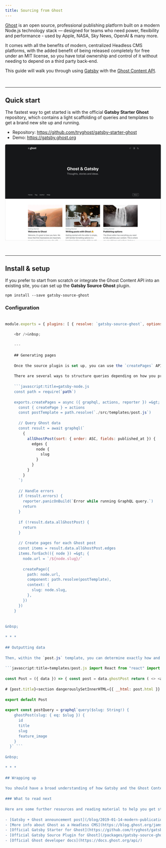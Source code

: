 ```yaml
---
title: Sourcing from Ghost
---
```


[Ghost](https://ghost.org) is an open source, professional publishing platform built on a modern Node.js technology stack — designed for teams who need power, flexibility and performance - used by Apple, NASA, Sky News, OpenAI & many more.

It comes with all the benefits of modern, centralized Headless CMS platforms, with the added benefit of being released completely for free under an MIT license, so you have total ownership and control of it without needing to depend on a third party back-end.

This guide will walk you through using [Gatsby](/) with the [Ghost Content API](https://docs.ghost.org/api/content/).

&nbsp;

* * *

## Quick start

The fastest way to get started is with the official **Gatsby Starter Ghost** repository, which contains a light scaffolding of queries and templates to get a brand new site up and running.

- Repository: https://github.com/tryghost/gatsby-starter-ghost
- Demo: https://gatsby.ghost.org

[![Gatsby Starter Ghost](./images/gatsby-starter-ghost.jpg)](https://gatsby.ghost.org)

&nbsp;

* * *

## Install & setup

If you prefer to start from scratch or integrate the Ghost Content API into an existing site, you can set up the **Gatsby Source Ghost** plugin.

```shell
npm install --save gatsby-source-ghost
```

### Configuration

```javascript:title=gatsby-config.js // These are working demo credentials, try them out!

module.exports = { plugins: [ { resolve: `gatsby-source-ghost`, options: { apiUrl: `https://gatsby.ghost.io`, contentApiKey: `9cc5c67c358edfdd81455149d0`, }, }, ], }

    <br />&nbsp;
    
    ---
    
    ## Generating pages
    
    Once the source plugin is set up, you can use the `createPages` API in `gatsby-node.js` to create queries on your Ghost data with GraphQL. In this example, Gatsby iterates over each post returned by the Ghost API and generates a new page with that data, using the `post.js` template file.
    
    There are several ways to structure queries depending on how you prefer to work, but here's a very minimal example:
    
    ```javascript:title=gatsby-node.js
    const path = require(`path`)
    
    exports.createPages = async ({ graphql, actions, reporter }) =&gt; {
      const { createPage } = actions
      const postTemplate = path.resolve(`./src/templates/post.js`)
    
      // Query Ghost data
      const result = await graphql(`
        {
          allGhostPost(sort: { order: ASC, fields: published_at }) {
            edges {
              node {
                slug
              }
            }
          }
        }
      `)
    
      // Handle errors
      if (result.errors) {
        reporter.panicOnBuild(`Error while running GraphQL query.`)
        return
      }
    
      if (!result.data.allGhostPost) {
        return
      }
    
      // Create pages for each Ghost post
      const items = result.data.allGhostPost.edges
      items.forEach(({ node }) =&gt; {
        node.url = `/${node.slug}/`
    
        createPage({
          path: node.url,
          component: path.resolve(postTemplate),
          context: {
            slug: node.slug,
          },
        })
      })
    }
    

&nbsp;

* * *

## Outputting data

Then, within the `post.js` template, you can determine exactly how and where you want to output data on each page. Again, you'll use GraphQL to query individual fields, so a simple example looks something like this:

```javascript:title=templates/post.js import React from "react" import { graphql } from "gatsby"

const Post = ({ data }) => { const post = data.ghostPost return ( <> <article className="post"> {post.feature_image ? ( <img src={post.feature_image} alt={post.title} /> ) : null} 

# {post.title}<section dangerouslySetInnerHTML={{ __html: post.html }} /> </article> </> ) }

export default Post

export const postQuery = graphql`query($slug: String!) {
    ghostPost(slug: { eq: $slug }) {
      id
      title
      slug
      feature_image
    }
  }` ```

&nbsp;

* * *

## Wrapping up

You should have a broad understanding of how Gatsby and the Ghost Content API work together now in order to use Ghost as a headless CMS. Your writers can enjoy the slick administration experience, while your development team can keep using their ideal tooling. Everyone wins!

### What to read next

Here are some further resources and reading material to help you get started with some more advanced examples and use-cases:

- [Gatsby + Ghost announcement post](/blog/2019-01-14-modern-publications-with-gatsby-ghost/)
- [More info about Ghost as a Headless CMS](https://blog.ghost.org/jamstack/)
- [Official Gatsby Starter for Ghost](https://github.com/tryghost/gatsby-starter-ghost)
- [Official Gatsby Source Plugin for Ghost](/packages/gatsby-source-ghost/)
- [Official Ghost developer docs](https://docs.ghost.org/api/)
